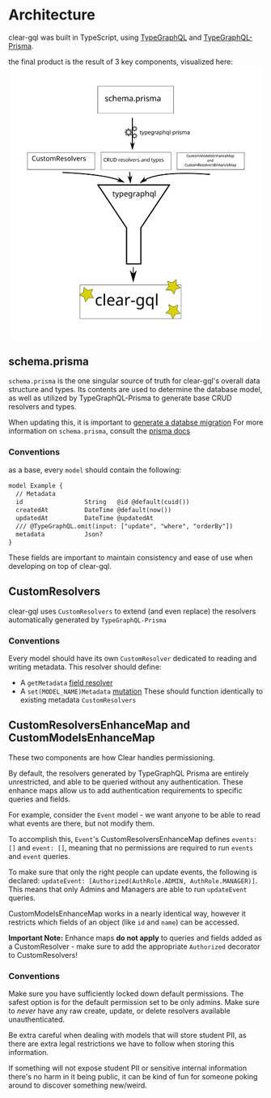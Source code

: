 # Architecture
clear-gql was built in TypeScript, using [TypeGraphQL](https://typegraphql.com/) and [TypeGraphQL-Prisma](https://prisma.typegraphql.com/).

the final product is the result of 3 key components, visualized here:
![clear-gql architecture diagram](architecture.svg)

## schema.prisma
`schema.prisma` is the one singular source of truth for clear-gql's overall data structure and types.
Its contents are used to determine the database model, as well as utilized by TypeGraphQL-Prisma to generate base CRUD resolvers and types.

When updating this, it is important to [generate a databse migration](https://www.prisma.io/docs/concepts/components/prisma-migrate)
For more information on `schema.prisma`, consult the [prisma docs](https://www.prisma.io/docs/concepts/components/prisma-schema)
### Conventions
as a base, every `model` should contain the following: 
```prisma
model Example {
  // Metadata
  id                 String   @id @default(cuid())
  createdAt          DateTime @default(now())
  updatedAt          DateTime @updatedAt
  /// @TypeGraphQL.omit(input: ["update", "where", "orderBy"])
  metadata           Json?
}
```

These fields are important to maintain consistency and ease of use when developing on top of clear-gql.

## CustomResolvers
clear-gql uses `CustomResolvers` to extend (and even replace) the resolvers automatically generated by `TypeGraphQL-Prisma`

### Conventions
Every model should have its own `CustomResolver` dedicated to reading and writing metadata. This resolver should define:
- A `getMetadata` [field resolver](https://typegraphql.com/docs/resolvers.html#field-resolvers) 
- A `set(MODEL_NAME)Metadata` [mutation](https://typegraphql.com/docs/resolvers.html#queries-and-mutations)
These should function identically to existing metadata `CustomResolvers`
  
## CustomResolversEnhanceMap and CustomModelsEnhanceMap
These two components are how Clear handles permissioning.

By default, the resolvers generated by TypeGraphQL Prisma are entirely unrestricted, and able to be queried without any authentication.
These enhance maps allow us to add authentication requirements to specific queries and fields.

For example, consider the `Event` model - we want anyone to be able to read what events are there, but not modify them.

To accomplish this, `Event`'s CustomResolversEnhanceMap defines `events: []` and `event: []`, meaning that no permissions are required to run `events` and `event` queries.

To make sure that only the right people can update events, the following is declared: `updateEvent: [Authorized(AuthRole.ADMIN, AuthRole.MANAGER)]`.
This means that only Admins and Managers are able to run `updateEvent` queries.

CustomModelsEnhanceMap works in a nearly identical way, however it restricts which fields of an object (like `id` and `name`) can be accessed.

**Important Note:** Enhance maps **do not apply** to queries and fields added as a CustomResolver - make sure to add the appropriate `Authorized` decorator to CustomResolvers!

### Conventions
Make sure you have sufficiently locked down default permissions. The safest option is for the default permission set to be only admins.
Make sure to _never_ have any raw create, update, or delete resolvers available unauthenticated.


Be extra careful when dealing with models that will store student PII, as there are extra legal restrictions we have to follow when storing this information.

 
If something will not expose student PII or sensitive internal information there's no harm in it being public, it can be kind of fun for someone poking around to discover something new/weird.
